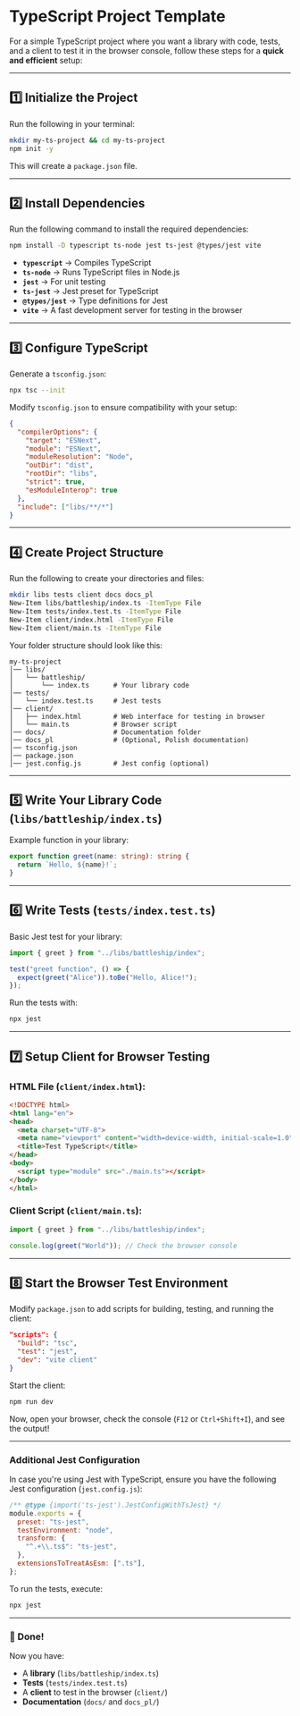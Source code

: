 # TypeScript Project Template

For a simple TypeScript project where you want a library with code, tests, and a client to test it in the browser console, follow these steps for a **quick and efficient** setup:

---

## 1️⃣ Initialize the Project

Run the following in your terminal:

```sh
mkdir my-ts-project && cd my-ts-project
npm init -y
```

This will create a `package.json` file.

---

## 2️⃣ Install Dependencies

Run the following command to install the required dependencies:

```sh
npm install -D typescript ts-node jest ts-jest @types/jest vite
```

- **`typescript`** → Compiles TypeScript  
- **`ts-node`** → Runs TypeScript files in Node.js  
- **`jest`** → For unit testing  
- **`ts-jest`** → Jest preset for TypeScript  
- **`@types/jest`** → Type definitions for Jest  
- **`vite`** → A fast development server for testing in the browser  

---

## 3️⃣ Configure TypeScript

Generate a `tsconfig.json`:

```sh
npx tsc --init
```

Modify `tsconfig.json` to ensure compatibility with your setup:

```json
{
  "compilerOptions": {
    "target": "ESNext",
    "module": "ESNext",
    "moduleResolution": "Node",
    "outDir": "dist",
    "rootDir": "libs",
    "strict": true,
    "esModuleInterop": true
  },
  "include": ["libs/**/*"]
}
```

---

## 4️⃣ Create Project Structure

Run the following to create your directories and files:

```sh
mkdir libs tests client docs docs_pl
New-Item libs/battleship/index.ts -ItemType File
New-Item tests/index.test.ts -ItemType File
New-Item client/index.html -ItemType File
New-Item client/main.ts -ItemType File
```

Your folder structure should look like this:

```
my-ts-project
│── libs/
│   └── battleship/
│       └── index.ts      # Your library code
│── tests/
│   └── index.test.ts     # Jest tests
│── client/
│   ├── index.html        # Web interface for testing in browser
│   └── main.ts           # Browser script
│── docs/                 # Documentation folder
│── docs_pl               # (Optional, Polish documentation)
│── tsconfig.json
│── package.json
│── jest.config.js        # Jest config (optional)
```

---

## 5️⃣ Write Your Library Code (`libs/battleship/index.ts`)

Example function in your library:

```ts
export function greet(name: string): string {
  return `Hello, ${name}!`;
}
```

---

## 6️⃣ Write Tests (`tests/index.test.ts`)

Basic Jest test for your library:

```ts
import { greet } from "../libs/battleship/index";

test("greet function", () => {
  expect(greet("Alice")).toBe("Hello, Alice!");
});
```

Run the tests with:

```sh
npx jest
```

---

## 7️⃣ Setup Client for Browser Testing

### HTML File (`client/index.html`):

```html
<!DOCTYPE html>
<html lang="en">
<head>
  <meta charset="UTF-8">
  <meta name="viewport" content="width=device-width, initial-scale=1.0">
  <title>Test TypeScript</title>
</head>
<body>
  <script type="module" src="./main.ts"></script>
</body>
</html>
```

### Client Script (`client/main.ts`):

```ts
import { greet } from "../libs/battleship/index";

console.log(greet("World")); // Check the browser console
```

---

## 8️⃣ Start the Browser Test Environment

Modify `package.json` to add scripts for building, testing, and running the client:

```json
"scripts": {
  "build": "tsc",
  "test": "jest",
  "dev": "vite client"
}
```

Start the client:

```sh
npm run dev
```

Now, open your browser, check the console (`F12` or `Ctrl+Shift+I`), and see the output!

---

### Additional Jest Configuration

In case you're using Jest with TypeScript, ensure you have the following Jest configuration (`jest.config.js`):

```js
/** @type {import('ts-jest').JestConfigWithTsJest} */
module.exports = {
  preset: "ts-jest",
  testEnvironment: "node",
  transform: {
    "^.+\\.ts$": "ts-jest",
  },
  extensionsToTreatAsEsm: [".ts"],
};
```

To run the tests, execute:

```sh
npx jest
```

---

### 🎉 Done!

Now you have:
- A **library** (`libs/battleship/index.ts`)
- **Tests** (`tests/index.test.ts`)
- A **client** to test in the browser (`client/`)
- **Documentation** (`docs/` and `docs_pl/`)
